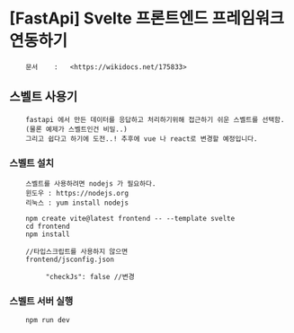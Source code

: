 # [FastApi] Svelte 프론트엔드 프레임워크 연동하기

```
    문서    :   <https://wikidocs.net/175833>
```

## 스벨트 사용기
```
    fastapi 에서 만든 데이터를 응답하고 처리하기위해 접근하기 쉬운 스벨트를 선택함.
    (물론 예제가 스벨트인건 비밀..)
    그리고 쉽다고 하기에 도전..! 추후에 vue 나 react로 변경할 예정입니다.
```

### 스벨트 설치
```
    스벨트를 사용하려면 nodejs 가 필요하다.
    윈도우 : https://nodejs.org
    리눅스 : yum install nodejs

    npm create vite@latest frontend -- --template svelte
    cd frontend
    npm install

    //타입스크립트를 사용하지 않으면
    frontend/jsconfig.json

         "checkJs": false //변경
```

### 스벨트 서버 실행
```
    npm run dev
```
